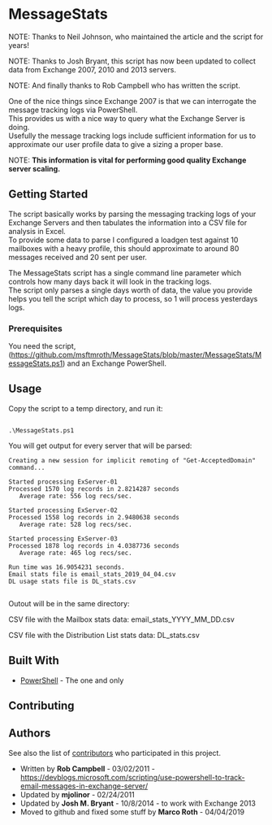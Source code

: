 # MessageStats

NOTE:  Thanks to Neil Johnson, who maintained the article and the script for years!

NOTE:  Thanks to Josh Bryant, this script has now been updated to collect data from Exchange 2007, 2010 and 2013 servers.  
        
NOTE:  And finally thanks to Rob Campbell who has written the script.


One of the nice things since Exchange 2007 is that we can interrogate the message tracking logs via PowerShell.  
This provides us with a nice way to query what the Exchange Server is doing.  
Usefully the message tracking logs include sufficient information for us to approximate our user profile data to give a sizing a proper base.

NOTE: **This information is vital for performing good quality Exchange server scaling.**

## Getting Started

The script basically works by parsing the messaging tracking logs of your Exchange Servers and then tabulates the information into a CSV file for analysis in Excel.  
To provide some data to parse I configured a loadgen test against 10 mailboxes with a heavy profile, this should approximate to around 80 messages received and 20 sent per user.

The MessageStats script has a single command line parameter which controls how many days back it will look in the tracking logs.  
The script only parses a single days worth of data, the value you provide helps you tell the script which day to process, so 1 will process yesterdays logs.


### Prerequisites

You need the script, (https://github.com/msftmroth/MessageStats/blob/master/MessageStats/MessageStats.ps1) and an Exchange PowerShell.



## Usage

Copy the script to a temp directory, and run it:

```

.\MessageStats.ps1

```

You will get output for every server that will be parsed:

```
Creating a new session for implicit remoting of "Get-AcceptedDomain" command...

Started processing ExServer-01
Processed 1570 log records in 2.8214287 seconds
   Average rate: 556 log recs/sec.

Started processing ExServer-02
Processed 1558 log records in 2.9480638 seconds
   Average rate: 528 log recs/sec.

Started processing ExServer-03
Processed 1878 log records in 4.0387736 seconds
   Average rate: 465 log recs/sec.

Run time was 16.9054231 seconds.
Email stats file is email_stats_2019_04_04.csv
DL usage stats file is DL_stats.csv


```

Outout will be in the same directory:

CSV file with the Mailbox stats data:
email_stats_YYYY_MM_DD.csv

CSV file with the Distribution List stats data:
DL_stats.csv


## Built With

* [PowerShell](https://docs.microsoft.com/en-us/powershell/) - The one and only

## Contributing




## Authors


See also the list of [contributors](https://github.com/msftmroth/MessageStats) who participated in this project.
* Written by **Rob Campbell** - 03/02/2011 - https://devblogs.microsoft.com/scripting/use-powershell-to-track-email-messages-in-exchange-server/
* Updated by **mjolinor** - 02/24/2011
* Updated by **Josh M. Bryant** - 10/8/2014 - to work with Exchange 2013
* Moved to github and fixed some stuff by **Marco Roth** - 04/04/2019 







